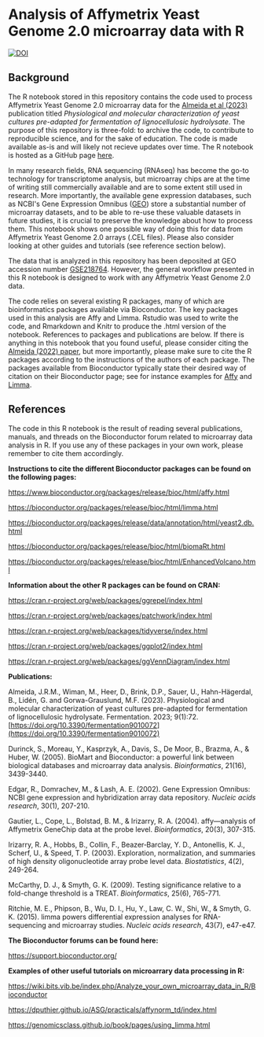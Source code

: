 # Analysis of Affymetrix Yeast Genome 2.0 microarray data with R

[![DOI](https://zenodo.org/badge/DOI/10.5281/zenodo.7576564.svg)](https://doi.org/10.5281/zenodo.7576564)

## Background
The R notebook stored in this repository contains the code used to process Affymetrix Yeast Genome 2.0 microarray data for the [Almeida et al (2023)](https://doi.org/10.3390/fermentation9010072) publication titled *Physiological and molecular characterization of yeast cultures pre-adapted for fermentation of lignocellulosic hydrolysate*. The purpose of this repository is three-fold: to archive the code, to contribute to reproducible science, and for the sake of education.  The code is made available as-is and will likely not recieve updates over time. The R notebook is hosted as a GitHub page [here](https://microbialengineeringgrouptmb.github.io/Analysis-of-Affymetrix-Yeast-Genome-2.0-microarray-data-with-R/). 

In many research fields, RNA sequencing (RNAseq) has become the go-to technology for transcriptome analysis, but microarray chips are at the time of writing still commercially available and are to some extent still used in research. More importantly, the available gene expression databases, such as NCBI's Gene Expression Omnibus ([GEO](https://www.ncbi.nlm.nih.gov/geo/)) store a substantial number of microarray datasets, and to be able to re-use these valuable datasets in future studies, it is crucial to preserve the knowledge about how to process them. This notebook shows one possible way of doing this for data from Affymetrix Yeast Genome 2.0 arrays (.CEL files). Please also consider looking at other guides and tutorials (see reference section below).

The data that is analyzed in this repository has been deposited at GEO accession number [GSE218764](https://www.ncbi.nlm.nih.gov/geo/query/acc.cgi?acc=GSE218764). However, the general workflow presented in this R notebook is designed to work with any Affymetrix Yeast Genome 2.0 data.

The code relies on several existing R packages, many of which are bioinformatics packages available via Bioconductor. The key packages used in this analysis are Affy and Limma. Rstudio was used to write the code, and Rmarkdown and Knitr to produce the .html version of the notebook. References to packages and publications are below. If there is anything in this notebook that you found useful, please consider citing the [Almeida (2022) paper](https://doi.org/10.3390/fermentation9010072), but more importantly, please make sure to cite the R packages according to the instructions of the authors of each package. The packages available from Bioconductor typically state their desired way of citation on their Bioconductor page; see for instance examples for [Affy](https://www.bioconductor.org/packages/release/bioc/html/affy.html) and [Limma](https://bioconductor.org/packages/release/bioc/html/limma.html).  

## References
The code in this R notebook is the result of reading several publications, manuals, and threads on the Bioconductor forum related to microarray data analysis in R. If you use any of these packages in your own work, please remember to cite them accordingly. <br>

**Instructions to cite the different Bioconductor packages can be found on the following pages:**

https://www.bioconductor.org/packages/release/bioc/html/affy.html

https://bioconductor.org/packages/release/bioc/html/limma.html

https://bioconductor.org/packages/release/data/annotation/html/yeast2.db.html

https://bioconductor.org/packages/release/bioc/html/biomaRt.html

https://bioconductor.org/packages/release/bioc/html/EnhancedVolcano.html

**Information about the other R packages can be found on CRAN:**

https://cran.r-project.org/web/packages/ggrepel/index.html

https://cran.r-project.org/web/packages/patchwork/index.html

https://cran.r-project.org/web/packages/tidyverse/index.html

https://cran.r-project.org/web/packages/ggplot2/index.html

https://cran.r-project.org/web/packages/ggVennDiagram/index.html

**Publications:** 

Almeida, J.R.M., Wiman, M., Heer, D., Brink, D.P., Sauer, U., Hahn-Hägerdal, B., Lidén, G. and Gorwa-Grauslund, M.F. (2023). Physiological and molecular characterization of yeast cultures pre-adapted for fermentation of lignocellulosic hydrolysate. Fermentation. 2023; 9(1):72. [https://doi.org/10.3390/fermentation9010072](https://doi.org/10.3390/fermentation9010072)

Durinck, S., Moreau, Y., Kasprzyk, A., Davis, S., De Moor, B., Brazma, A., & Huber, W. (2005). BioMart and Bioconductor: a powerful link between biological databases and microarray data analysis. *Bioinformatics*, 21(16), 3439-3440.

Edgar, R., Domrachev, M., & Lash, A. E. (2002). Gene Expression Omnibus: NCBI gene expression and hybridization array data repository. *Nucleic acids research*, 30(1), 207-210.

Gautier, L., Cope, L., Bolstad, B. M., & Irizarry, R. A. (2004). affy—analysis of Affymetrix GeneChip data at the probe level. *Bioinformatics*, 20(3), 307-315.

Irizarry, R. A., Hobbs, B., Collin, F., Beazer‐Barclay, Y. D., Antonellis, K. J., Scherf, U., & Speed, T. P. (2003). Exploration, normalization, and summaries of high density oligonucleotide array probe level data. *Biostatistics*, 4(2), 249-264.

McCarthy, D. J., & Smyth, G. K. (2009). Testing significance relative to a fold-change threshold is a TREAT. *Bioinformatics*, 25(6), 765-771.

Ritchie, M. E., Phipson, B., Wu, D. I., Hu, Y., Law, C. W., Shi, W., & Smyth, G. K. (2015). limma powers differential expression analyses for RNA-sequencing and microarray studies. *Nucleic acids research*, 43(7), e47-e47.

**The Bioconductor forums can be found here:** 

https://support.bioconductor.org/

**Examples of other useful tutorials on microarrary data processing in R:**

https://wiki.bits.vib.be/index.php/Analyze_your_own_microarray_data_in_R/Bioconductor

https://dputhier.github.io/ASG/practicals/affynorm_td/index.html

https://genomicsclass.github.io/book/pages/using_limma.html
